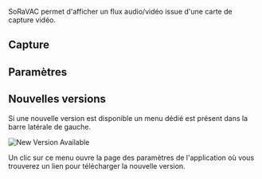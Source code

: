 ﻿SoRaVAC permet d'afficher un flux audio/vidéo issue d'une carte de capture vidéo.

## Capture

## Paramètres

## Nouvelles versions

Si une nouvelle version est disponible un menu dédié est présent dans la barre latérale de gauche.

![New Version Available](/Assets/Help_NewVersion.png)

Un clic sur ce menu ouvre la page des paramètres de l'application où vous trouverez un lien pour télécharger la nouvelle version.
